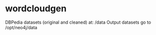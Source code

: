 wordcloudgen
=============

DBPedia datasets (original and cleaned) at: /data
Output datasets go to /opt/neo4j/data
